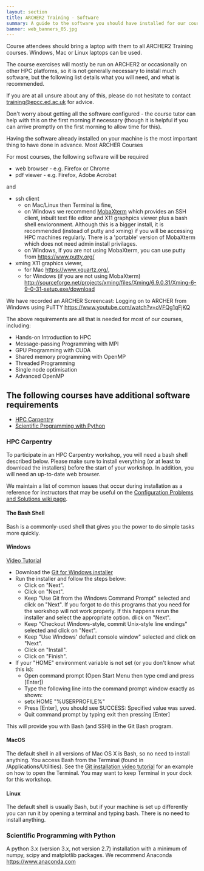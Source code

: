 ```yaml
---
layout: section
title: ARCHER2 Training - Software
summary: A guide to the software you should have installed for our courses
banner: web_banners_05.jpg
---
```



Course attendees should bring a laptop with them to all ARCHER2 Training courses. Windows, Mac or Linux laptops can be used.

The course exercises will mostly be run on ARCHER2 or occasionally on other HPC platforms, so it is not generally necessary to install much software, but the following list details what you will need, and what is recommended.

If you are at all unsure about any of this, please do not hesitate to contact training@epcc.ed.ac.uk for advice.

Don't worry about getting all the software configured - the course tutor can help with this on the first morning if necessary (though it is helpful if you can arrive promptly on the first morning to allow time for this).

Having the software already installed on your machine is the most important thing to have done in advance.
Most ARCHER Courses

For most courses, the following software will be required

* web browser - e.g. Firefox or Chrome
* pdf viewer - e.g. Firefox, Adobe Acrobat

and

* ssh client
    - on Mac/Linux then Terminal is fine,
    - on Windows we recommend [MobaXterm](https://mobaxterm.mobatek.net/) which provides an SSH client, inbuilt text file editor and X11 graphpics viewer plus a bash shell envioronment. Although this is a bigger install, it is recommended (instead of putty and xming) if you will be accessing HPC machines regularly. There is a 'portable' version of MobaXterm which does not need admin install privilages.
    - on Windows, if you are not using MobaXterm, you can use putty from https://www.putty.org/
* xming X11 graphics viewer,
    - for Mac https://www.xquartz.org/,
    - for Windows (if you are not using MobaXterm) http://sourceforge.net/projects/xming/files/Xming/6.9.0.31/Xming-6-9-0-31-setup.exe/download

We have recorded an ARCHER Screencast: Logging on to ARCHER from Windows using PuTTY
https://www.youtube.com/watch?v=oVFQg1qFjKQ

The above requirements are all that is needed for most of our courses, including:

* Hands-on Introduction to HPC
* Message-passing Programming with MPI
* GPU Programming with CUDA
* Shared memory programming with OpenMP
* Threaded Programming
* Single node optimisation
* Advanced OpenMP

## The following courses have additional software requirements

* [HPC Carpentry](#hpc-carpentry)
* [Scientific Programming with Python](#scientific-programming-with-python)

### HPC Carpentry

To participate in an HPC Carpentry workshop, you will need a bash shell described below. Please make sure to install everything (or at least to download the installers) before the start of your workshop. In addition, you will need an up-to-date web browser.

We maintain a list of common issues that occur during installation as a reference for instructors that may be useful on the [Configuration Problems and Solutions wiki page](https://github.com/swcarpentry/workshop-template/wiki/Configuration-Problems-and-Solutions).

#### The Bash Shell

Bash is a commonly-used shell that gives you the power to do simple tasks more quickly.

#### Windows
[Video Tutorial](https://www.youtube.com/watch?v=339AEqk9c-8)

- Download the [Git for Windows installer](https://git-for-windows.github.io/)
- Run the installer and follow the steps below:
  * Click on "Next".
  * Click on "Next".
  * Keep "Use Git from the Windows Command Prompt" selected and click on "Next". If you forgot to do this programs that you need for the workshop will not work properly. If this happens rerun the installer and select the appropriate option. dlick on "Next".
  * Keep "Checkout Windows-style, commit Unix-style line endings" selected and click on "Next".
  * Keep "Use Windows' default console window" selected and click on "Next".
  * Click on "Install".
  * Click on "Finish".
- If your "HOME" environment variable is not set (or you don't know what this is):
  * Open command prompt (Open Start Menu then type cmd and press [Enter])
  * Type the following line into the command prompt window exactly as shown:
  * setx HOME "%USERPROFILE%"
  * Press [Enter], you should see SUCCESS: Specified value was saved.
  * Quit command prompt by typing exit then pressing [Enter]

This will provide you with Bash (and SSH) in the Git Bash program.

#### MacOS

The default shell in all versions of Mac OS X is Bash, so no need to install anything. You access Bash from the Terminal (found in /Applications/Utilities). See the [Git installation video tutorial](https://www.youtube.com/watch?v=9LQhwETCdwY) for an example on how to open the Terminal. You may want to keep Terminal in your dock for this workshop.

#### Linux

The default shell is usually Bash, but if your machine is set up differently you can run it by opening a terminal and typing bash. There is no need to install anything.

### Scientific Programming with Python

A python 3.x (version 3.x, not version 2.7) installation with a minimum of numpy, scipy and matplotlib packages. We recommend Anaconda [https://www.anaconda.com ](https://www.anaconda.com )